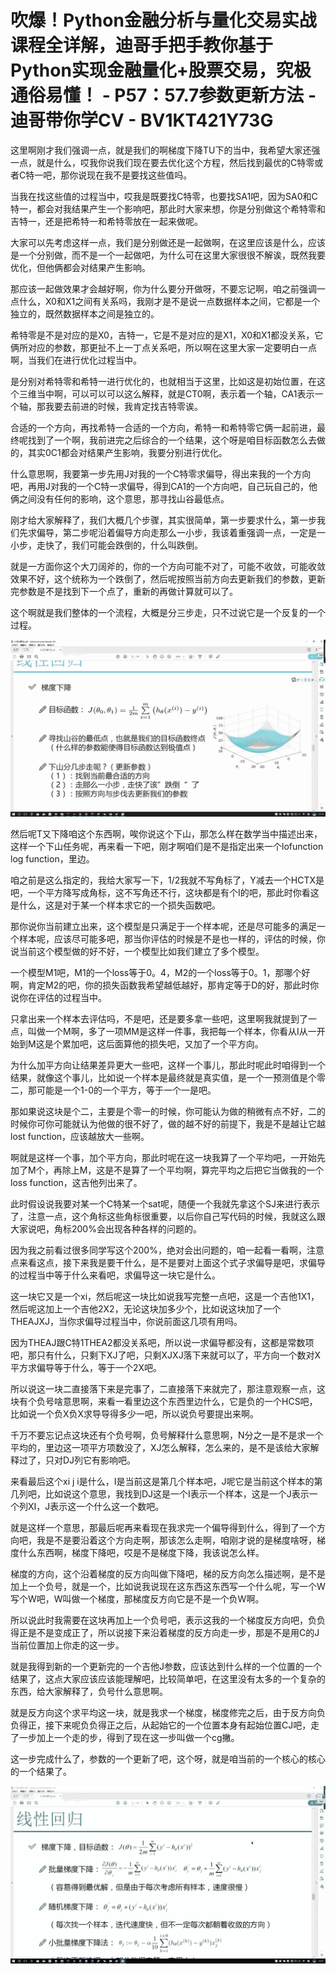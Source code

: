 # 吹爆！Python金融分析与量化交易实战课程全详解，迪哥手把手教你基于Python实现金融量化+股票交易，究极通俗易懂！ - P57：57.7参数更新方法 - 迪哥带你学CV - BV1KT421Y73G

这里啊刚才我们强调一点，就是我们的啊梯度下降TU下的当中，我希望大家还强一点，就是什么，哎我你说我们现在要去优化这个方程，然后找到最优的C特零或者C特一吧，那你说现在我不是要找这些值吗。

当我在找这些值的过程当中，哎我是既要找C特零，也要找SA1吧，因为SA0和C特一，都会对我结果产生一个影响吧，那此时大家来想，你是分别做这个希特零和吉特一，还是把希特一和希特零放在一起来做呢。

大家可以先考虑这样一点，我们是分别做还是一起做啊，在这里应该是什么，应该是一个分别做，而不是一个一起做吧，为什么可在这里大家很很不解诶，既然我要优化，但他俩都会对结果产生影响。

那应该一起做效果才会越好啊，你为什么要分开做呀，不要忘记啊，咱之前强调一点什么，X0和X1之间有关系吗，我刚才是不是说一点数据样本之间，它都是一个独立的，既然数据样本之间是独立的。

希特零是不是对应的是X0，吉特一，它是不是对应的是X1，X0和X1都没关系，它俩所对应的参数，那更扯不上一丁点关系吧，所以啊在这里大家一定要明白一点啊，当我们在进行优化过程当中。

是分别对希特零和希特一进行优化的，也就相当于这里，比如这是初始位置，在这个三维当中啊，可以可以可以这么解释，就是CT0啊，表示着一个轴，CA1表示一个轴，那我要去前进的时候，我肯定找吉特零诶。

合适的一个方向，再找希特一合适的一个方向，希特一和希特零它俩一起前进，最终呢找到了一个啊，我前进完之后综合的一个结果，这个呀是咱目标函数怎么去做的，其实0C1都会对结果产生影响，我要分别进行优化。

什么意思啊，我要第一步先用J对我的一个C特零求偏导，得出来我的一个方向吧，再用J对我的一个C特一求偏导，得到CA1的一个方向吧，自己玩自己的，他俩之间没有任何的影响，这个意思，那寻找山谷最低点。

刚才给大家解释了，我们大概几个步骤，其实很简单，第一步要求什么，第一步我们先求偏导，第二步呢沿着偏导方向走那么一小步，我该着重强调一点，一定是一小步，走快了，我们可能会跌倒的，什么叫跌倒。

就是一方面你这个大刀阔斧的，你的一个方向可能不对了，可能不收敛，可能收敛效果不好，这个统称为一个跌倒了，然后呢按照当前方向去更新我们的参数，更新完参数是不是找到下一个点了，重新的再做计算就可以了。

这个啊就是我们整体的一个流程，大概是分三步走，只不过说它是一个反复的一个过程。

![](img/4fdc789bccc4920be7966536ec1be27a_1.png)

然后呢T又下降咱这个东西啊，唉你说这个下山，那怎么样在数学当中描述出来，这样一个下山任务呢，再来看一下吧，刚才啊咱们是不是指定出来一个lofunction log function，里边。

咱之前是这么指定的，我给大家写一下，1/2我就不写角标了，Y减去一个HCTX是吧，一个平方降写成角标，这不写角还不行，这块都是有个I的吧，那此时你看这是什么，这是对于某一个样本求它的一个损失函数吧。

那你说你当前建立出来，这个模型是只满足于一个样本呢，还是尽可能多的满足一个样本呢，应该尽可能多吧，那当你评估的时候是不是也一样的，评估的时候，你说当前这个模型做的好不好，一个模型比如我们建立了多个模型。

一个模型M1吧，M1的一个loss等于0。4，M2的一个loss等于0。1，那哪个好啊，肯定M2的吧，你的损失函数我希望越低越好，那肯定等于D的好，那此时你说你在评估的过程当中。

只拿出来一个样本去评估吗，不是吧，还是要多拿一些吧，这里啊我就提到了一点，叫做一个M啊，多了一项MM是这样一件事，我把每一个样本，你看从I从一开始到M这是个累加吧，这后面算他的损失吧，又加了一个平方向。

为什么加平方向让结果差异更大一些吧，这样一个事儿，那此时呢此时咱得到一个结果，就像这个事儿，比如说一个样本是最终就是真实值，是一个一预测值是个零二，那可能是一个1-0的一个平方，等于一个一是吧。

那如果说这块是个二，主要是个零一的时候，你可能认为做的稍微有点不好，二的时候你可你可能就认为他做的很不好了，做的越不好的前提下，我是不是越让它越lost function，应该越放大一些啊。

啊就是这样一个事，加个平方向，那此时呢在这一块我算了一个平均吧，一开始先加了M个，再除上M，这是不是算了一个平均啊，算完平均之后把它当做我的一个loss function，这吉他列出来了。

此时假设说我要对某一个C特某一个sat呢，随便一个我就先拿这个SJ来进行表示了，注意一点，这个角标这些角标很重要，以后你自己写代码的时候，我就这么跟大家说吧，角标200%会出现各种各样的问题的。

因为我之前看过很多同学写这个200%，绝对会出问题的，咱一起看一看啊，注意点来看这点，接下来我是要干什么，是不是要对上面这个式子求偏导是吧，求偏导的过程当中等于什么来看吧，求偏导这一块它是什么。

这一块它又是一个xi，然后呢这一块比如说我写完整一点吧，这是一个吉他1X1，然后呢这加上一个吉他2X2，无论这块加多少个，比如说这块加了一个THEAJXJ，当你求偏导过程当中，你说前面这几项有用吗。

因为THEAJ跟C特1THEA2都没关系吧，所以说一求偏导都没有，这都是常数项吧，那只有什么，只剩下XJ了吧，只剩XJXJ落下来就可以了，平方向一个数对X平方求偏导等于什么，等于一个2X吧。

所以说这一块二直接落下来是完事了，二直接落下来就完了，那注意观察一点，这块有个负号啥意思啊，来看一看里边这个东西里边什么，它是负的一个HCS吧，比如说一个负X负X求导导得多少一吧，所以说负号要提出来啊。

千万不要忘记点这块还有个负号啊，负号解释什么意思啊，N分之一是不是求一个平均的，里边这一项平方项数没了，XJ怎么解释，怎么来的，是不是该给大家解释过了，只对DJ列它有影响吧。

来看最后这个xi j i是什么，I是当前这是第几个样本吧，J呢它是当前这个样本的第几列吧，比如说这个意思，我找到DJ这是一个I表示一个样本，这是一个J表示一个列XI，J表示这一个什么这一个数吧。

就是这样一个意思，那最后呢再来看现在我求完一个偏导得到什么，得到了一个方向吧，我是不是要沿着这个方向走啊，那该怎么走啊，咱刚才说的是梯度啥呀，梯度什么东西啊，梯度下降吧，哎是不是梯度下降，我该说怎么样。

梯度的方向，这个沿着梯度的反方向叫做下降吧，梯的反方向怎么描述啊，是不是加上一个负号，就是一个，比如说我说现在这东西这东西写一个什么呢，写一个W写个W吧，W叫做一个梯度，那梯度反方向它是不是一个负W啊。

所以说此时我需要在这块再加上一个负号吧，表示这我的一个梯度反方向吧，负负得正是不是变成正了，所以说接下来沿着梯度的反方向走一步，那是不是用C的J当前位置加上你走的这一步。

就是我得到新的一个更新完的一个吉他J参数，应该达到什么样的一个位置的一个结果了，这点大家应该应该能理解吧，比较简单吧，在这里没有太多的一个复杂的东西，给大家解释了，负号什么意思啊。

就是反方向这个求平均这一块，就是我求一个梯度，梯度修完之后，由于反方向负负得正，接下来呢负负得正之后，从起始它的一个位置本身有起始位置CJ吧，走了一步加上一个走的步，得到了现在这一步叫做一个cg撇。

这一步完成什么了，参数的一个更新了吧，这个呀，就是咱当前的一个核心的核心的一个结果了。

![](img/4fdc789bccc4920be7966536ec1be27a_3.png)